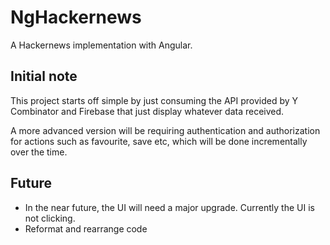 # NgHackernews

A Hackernews implementation with Angular.

## Initial note

This project starts off simple by just consuming the API provided by Y Combinator and Firebase that just display whatever data received.

A more advanced version will be requiring authentication and authorization for actions such as favourite, save etc, which will be done incrementally over the time.

## Future

-   In the near future, the UI will need a major upgrade. Currently the UI is not clicking.
-   Reformat and rearrange code
